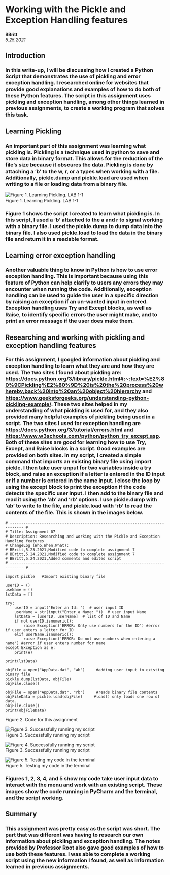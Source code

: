 # Working with the Pickle and Exception Handling features
**BBritt**  
*5.25.2021*

## Introduction
### In this write-up, I will be discussing how I created a Python Script that demonstrates the use of pickling and error exception handling. I researched online for websites that provide good explanations and examples of how to do both of these Python features. The script in this assignment uses pickling and exception handling, among other things learned in previous assignments, to create a working program that solves this task.


## Learning Pickling
### An important part of this assignment was learning what pickling is. Pickling is a technique used in python to save and store data in binary format. This allows for the reduction of the file’s size because it obscures the data. Pickling is done by attaching a ‘b’ to the w, r, or a types when working with a file. Additionally, pickle.dump and pickle.load are used when writing to a file or loading data from a binary file.


![Figure 1. Learning Pickling. LAB 1-1](Picture3.png "Figure 1. Learning Pickling. LAB 7-1")  
Figure 1. Learning Pickling. LAB 1-1
### Figure 1 shows the script I created to learn what pickling is. In this script, I used a ‘b’ attached to the a and r to signal working with a binary file. I used the pickle.dump to dump data into the binary file. I also used pickle.load to load the data in the binary file and return it in a readable format.


## Learning error exception handling
### Another valuable thing to know in Python is how to use error exception handling. This is important because using this feature of Python can help clarify to users any errors they may encounter when running the code. Additionally, exception handling can be used to guide the user in a specific direction by raising an exception if an un-wanted input in entered. Exception handling uses Try and Except blocks, as well as Raise, to identify specific errors the user might make, and to print an error message if the user does make them.


## Researching and working with pickling and exception handling features
### For this assignment, I googled information about pickling and exception handling to learn what they are and how they are used. The two sites I found about pickling are: https://docs.python.org/3/library/pickle.html#:~:text=%E2%80%9CPickling%E2%80%9D%20is%20the%20process%20whereby,back%20into%20an%20object%20hierarchy and https://www.geeksforgeeks.org/understanding-python-pickling-example/. These two sites helped in my understanding of what pickling is used for, and they also provided many helpful examples of pickling being used in a script. The two sites I used for exception handling are https://docs.python.org/3/tutorial/errors.html and https://www.w3schools.com/python/python_try_except.asp. Both of these sites are good for learning how to use Try, Except, and Raise blocks in a script. Good examples are provided on both sites. In my script, I created a simple command that imports an existing binary file using import pickle. I then take user unput for two variables inside a try block, and raise an exception if a letter is entered in the ID input or if a number is entered in the name input. I close the loop by using the except block to print the exception if the code detects the specific user input. I then add to the binary file and read it using the ‘ab’ and ‘rb’ options. I use pickle.dump with ‘ab’ to write to the file, and pickle.load with ‘rb’ to read the contents of the file. This is shown in the images below.

```
# ---------------------------------------------------------------------------- #
# Title: Assignment 07
# Description: Researching and working with the Pickle and Exception Handling features
# ChangeLog (Who,When,What):
# BBritt,5.23.2021,Modified code to complete assignment 7
# BBritt,5.24.2021,Modified code to complete assignment 7
# BBritt,5.24.2021,Added comments and edited script
# ---------------------------------------------------------------------------- #

import pickle   #Import existing binary file

userID = ()
useName = ()
lstData = []

try:
    userID = input("Enter an Id: ")  # user input ID
    userName = str(input("Enter a Name: "))  # user input Name
    lstData = [userID, userName]  # list of ID and Name
    if not userID.isnumeric():
        raise Exception('ERROR: Only use numbers for the ID') #error if user enters a letter for ID
    elif userName.isnumeric():
        raise Exception('ERROR: Do not use numbers when entering a name') #error if user enters number for name
except Exception as e:
    print(e)

print(lstData)

objFile = open("AppData.dat", "ab")     #adding user input to existing binary file
pickle.dump(lstData, objFile)
objFile.close()

objFile = open("AppData.dat", "rb")     #reads binary file contents
objFileData = pickle.load(objFile)     #load() only loads one row of data.
objFile.close()
print(objFileData)
```
Figure 2. Code for this assignment


![Figure 3. Successfully running my script](Picture1.png "Figure 3. Successfully running my script")  
Figure 3. Successfully running my script


![Figure 4. Successfully running my script](Picture2.png "Figure 4. Successfully running my script")  
Figure 3. Successfully running my script


![Figure 5. Testing my code in the terminal](Picture3.png "Figure 5. Testing my code in the terminal")  
Figure 5. Testing my code in the terminal


### Figures 1, 2, 3, 4, and 5 show my code take user input data to interact with the menu and work with an existing script. These images show the code running in PyCharm and the terminal, and the script working.


## Summary
### This assignment was pretty easy as the script was short. The part that was different was having to research our own information about pickling and exception handling. The notes provided by Professor Root also gave good examples of how to use both these features. I was able to complete a working script using the new information I found, as well as information learned in previous assignments.


